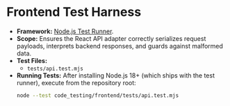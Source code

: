 # Frontend Test Harness

- **Framework:** [Node.js Test Runner](https://nodejs.org/api/test.html).
- **Scope:** Ensures the React API adapter correctly serializes request payloads, interprets backend responses, and guards against malformed data.
- **Test Files:**
  - `tests/api.test.mjs`
- **Running Tests:** After installing Node.js 18+ (which ships with the test runner), execute from the repository root:
  ```bash
  node --test code_testing/frontend/tests/api.test.mjs
  ```
